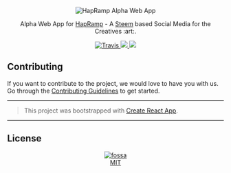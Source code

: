 <p align="center">
  <img src="./assets/banner@168px.png" alt="HapRamp Alpha Web App"/>
</p>
<p align="center">Alpha Web App for <a href="https://hapramp.com/">HapRamp</a> - A <a href="https://steem.io/">Steem</a> based Social Media for the Creatives :art:.</p>

<p align="center">
  <!-- Travis -->
  <a href="https://travis-ci.org/hapramp/alpha-web">
    <img alt="Travis" src="https://travis-ci.org/hapramp/alpha-web.svg?branch=master">
  </a>  

  <!-- Codecov -->
  <a href="https://codecov.io/gh/hapramp/alpha-web">
    <img src="https://codecov.io/gh/hapramp/alpha-web/branch/master/graph/badge.svg" />
  </a>

  <!-- FOSSA -->
  <a href="https://app.fossa.io/projects/git%2Bgithub.com%2Fhapramp%2Falpha-web?ref=badge_shield" alt="FOSSA Status">
    <img src="https://app.fossa.io/api/projects/git%2Bgithub.com%2Fhapramp%2Falpha-web.svg?type=shield"/>
  </a>  
</p>

## Contributing

If you want to contribute to the project, we would love to have you with us. Go through the [Contributing Guidelines](.github/CONTRIBUTING.md) to get started.

---

> This project was bootstrapped with [Create React App](https://github.com/facebookincubator/create-react-app).

---

## License

<p align="center">
  <a href="https://app.fossa.io/projects/git%2Bgithub.com%2Fhapramp%2Falpha-web?ref=badge_large">
    <img alt="fossa" src="https://app.fossa.io/api/projects/git%2Bgithub.com%2Fhapramp%2Falpha-web.svg?type=large"></img>
  </a>
  <br/>
  <a href="LICENSE">MIT</a>
</p>
